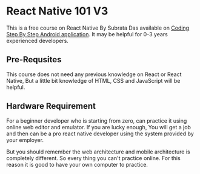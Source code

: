 # React Native 101 V3

This is a free course on React Native By Subrata Das available on [Coding Step By Step Android application](https://play.google.com/store/apps/details?id=in.ttrc.codingstepbystep). It may be helpful for 0-3 years experienced developers.

## Pre-Requsites

This course does not need any previous knowledge on React or React Native, But a little bit knowledge of HTML, CSS and JavaScript will be helpful.

## Hardware Requirement

For a beginner developer who is starting from zero, can practice it using online web editor and emulator. If you are lucky enough, You will get a job and then can be a pro react native developer using the system provided by your employer.

But you should remember the web architecture and mobile architecture is completely different. So every thing you can't practice online. For this reason it is good to have your own computer to practice.




